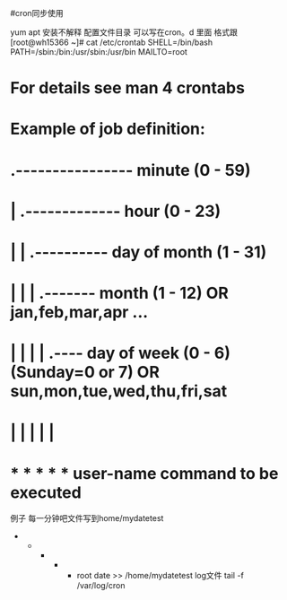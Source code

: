 #cron同步使用

yum apt 安装不解释
配置文件目录 可以写在cron。d 里面
格式跟
[root@wh15366 ~]# cat /etc/crontab 
SHELL=/bin/bash
PATH=/sbin:/bin:/usr/sbin:/usr/bin
MAILTO=root

# For details see man 4 crontabs

# Example of job definition:
# .---------------- minute (0 - 59)
# |  .------------- hour (0 - 23)
# |  |  .---------- day of month (1 - 31)
# |  |  |  .------- month (1 - 12) OR jan,feb,mar,apr ...
# |  |  |  |  .---- day of week (0 - 6) (Sunday=0 or 7) OR sun,mon,tue,wed,thu,fri,sat
# |  |  |  |  |
# *  *  *  *  * user-name  command to be executed
例子 每一分钟吧文件写到home/mydatetest
* * * * * root date >> /home/mydatetest
log文件
tail -f /var/log/cron
